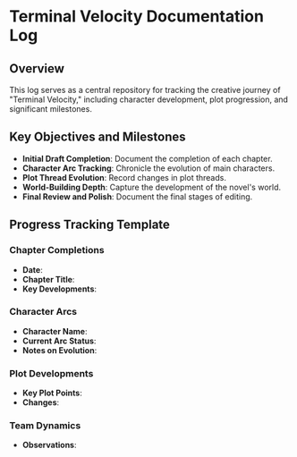 # Terminal Velocity Documentation Log

## Overview
This log serves as a central repository for tracking the creative journey of "Terminal Velocity," including character development, plot progression, and significant milestones.

## Key Objectives and Milestones
- **Initial Draft Completion**: Document the completion of each chapter.
- **Character Arc Tracking**: Chronicle the evolution of main characters.
- **Plot Thread Evolution**: Record changes in plot threads.
- **World-Building Depth**: Capture the development of the novel's world.
- **Final Review and Polish**: Document the final stages of editing.

## Progress Tracking Template
### Chapter Completions
- **Date**: 
- **Chapter Title**: 
- **Key Developments**: 

### Character Arcs
- **Character Name**: 
- **Current Arc Status**: 
- **Notes on Evolution**: 

### Plot Developments
- **Key Plot Points**: 
- **Changes**: 

### Team Dynamics
- **Observations**: 
